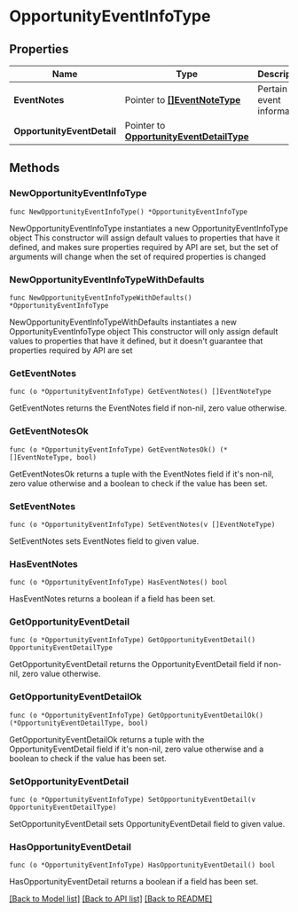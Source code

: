 # OpportunityEventInfoType

## Properties

Name | Type | Description | Notes
------------ | ------------- | ------------- | -------------
**EventNotes** | Pointer to [**[]EventNoteType**](EventNoteType.md) | Pertain event information. | [optional] 
**OpportunityEventDetail** | Pointer to [**OpportunityEventDetailType**](OpportunityEventDetailType.md) |  | [optional] 

## Methods

### NewOpportunityEventInfoType

`func NewOpportunityEventInfoType() *OpportunityEventInfoType`

NewOpportunityEventInfoType instantiates a new OpportunityEventInfoType object
This constructor will assign default values to properties that have it defined,
and makes sure properties required by API are set, but the set of arguments
will change when the set of required properties is changed

### NewOpportunityEventInfoTypeWithDefaults

`func NewOpportunityEventInfoTypeWithDefaults() *OpportunityEventInfoType`

NewOpportunityEventInfoTypeWithDefaults instantiates a new OpportunityEventInfoType object
This constructor will only assign default values to properties that have it defined,
but it doesn't guarantee that properties required by API are set

### GetEventNotes

`func (o *OpportunityEventInfoType) GetEventNotes() []EventNoteType`

GetEventNotes returns the EventNotes field if non-nil, zero value otherwise.

### GetEventNotesOk

`func (o *OpportunityEventInfoType) GetEventNotesOk() (*[]EventNoteType, bool)`

GetEventNotesOk returns a tuple with the EventNotes field if it's non-nil, zero value otherwise
and a boolean to check if the value has been set.

### SetEventNotes

`func (o *OpportunityEventInfoType) SetEventNotes(v []EventNoteType)`

SetEventNotes sets EventNotes field to given value.

### HasEventNotes

`func (o *OpportunityEventInfoType) HasEventNotes() bool`

HasEventNotes returns a boolean if a field has been set.

### GetOpportunityEventDetail

`func (o *OpportunityEventInfoType) GetOpportunityEventDetail() OpportunityEventDetailType`

GetOpportunityEventDetail returns the OpportunityEventDetail field if non-nil, zero value otherwise.

### GetOpportunityEventDetailOk

`func (o *OpportunityEventInfoType) GetOpportunityEventDetailOk() (*OpportunityEventDetailType, bool)`

GetOpportunityEventDetailOk returns a tuple with the OpportunityEventDetail field if it's non-nil, zero value otherwise
and a boolean to check if the value has been set.

### SetOpportunityEventDetail

`func (o *OpportunityEventInfoType) SetOpportunityEventDetail(v OpportunityEventDetailType)`

SetOpportunityEventDetail sets OpportunityEventDetail field to given value.

### HasOpportunityEventDetail

`func (o *OpportunityEventInfoType) HasOpportunityEventDetail() bool`

HasOpportunityEventDetail returns a boolean if a field has been set.


[[Back to Model list]](../README.md#documentation-for-models) [[Back to API list]](../README.md#documentation-for-api-endpoints) [[Back to README]](../README.md)


